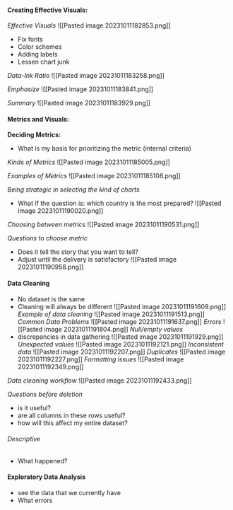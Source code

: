 #### Creating Effective Visuals:

*Effective Visuals*
![[Pasted image 20231011182853.png]]
* Fix fonts
* Color schemes
* Adding labels
* Lessen chart junk

*Data-Ink Ratio*
![[Pasted image 20231011183258.png]]

*Emphasize*
![[Pasted image 20231011183841.png]]

*Summary*
![[Pasted image 20231011183929.png]]

#### Metrics and Visuals:

**Deciding Metrics:**
* What is my basis for prioritizing the metric (internal criteria)

*Kinds of Metrics*
![[Pasted image 20231011185005.png]]

*Examples of Metrics*
![[Pasted image 20231011185108.png]]

*Being strategic in selecting the kind of charts*
* What if the question is: which country is the most prepared?
![[Pasted image 20231011190020.png]]

*Choosing between metrics*
![[Pasted image 20231011190531.png]]

*Questions to choose metric*
* Does it tell the story that you want to tell?
* Adjust until the delivery is satisfactory
![[Pasted image 20231011190958.png]]
#### Data Cleaning
* No dataset is the same
* Cleaning will always be different
![[Pasted image 20231011191609.png]]
*Example of data cleaning*
![[Pasted image 20231011191513.png]]
*Common Data Problems*
![[Pasted image 20231011191637.png]]
*Errors*
![[Pasted image 20231011191804.png]]
*Null/empty values*
* discrepancies in data gathering
![[Pasted image 20231011191929.png]]
*Unexpected values*
![[Pasted image 20231011192121.png]]
*Inconsistent data*
![[Pasted image 20231011192207.png]]
*Duplicates*
![[Pasted image 20231011192227.png]]
*Formatting issues*
![[Pasted image 20231011192349.png]]

*Data cleaning workflow*
![[Pasted image 20231011192433.png]]

*Questions before deletion*
* is it useful?
* are all columns in these rows useful?
* how will this affect my entire dataset?
###### Descriptive
* What happened?


#### **Exploratory Data Analysis**
* see the data that we currently have
* What errors
